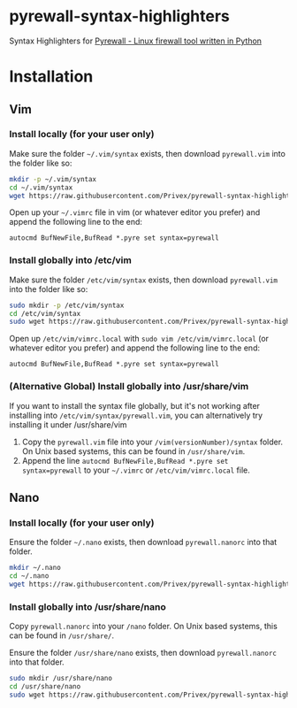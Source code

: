 # pyrewall-syntax-highlighters

Syntax Highlighters for [Pyrewall - Linux firewall tool written in Python](https://github.com/Privex/pyrewall)

# Installation

## Vim

### Install locally (for your user only)

Make sure the folder `~/.vim/syntax` exists, then download `pyrewall.vim` into the folder like so:

```sh
mkdir -p ~/.vim/syntax
cd ~/.vim/syntax
wget https://raw.githubusercontent.com/Privex/pyrewall-syntax-highlighters/master/Vim/pyrewall.vim
```

Open up your `~/.vimrc` file in vim (or whatever editor you prefer) and append the following line to the end:

```vim
autocmd BufNewFile,BufRead *.pyre set syntax=pyrewall
```

### Install globally into /etc/vim

Make sure the folder `/etc/vim/syntax` exists, then download `pyrewall.vim` into the folder like so:

```sh
sudo mkdir -p /etc/vim/syntax
cd /etc/vim/syntax
sudo wget https://raw.githubusercontent.com/Privex/pyrewall-syntax-highlighters/master/Vim/pyrewall.vim
```

Open up `/etc/vim/vimrc.local` with `sudo vim /etc/vim/vimrc.local` (or whatever editor you prefer) and append the following line to the end:

```vim
autocmd BufNewFile,BufRead *.pyre set syntax=pyrewall
```

### (Alternative Global) Install globally into /usr/share/vim

If you want to install the syntax file globally, but it's not working after installing into `/etc/vim/syntax/pyrewall.vim`, you can alternatively try installing it under /usr/share/vim

1. Copy the `pyrewall.vim` file into your `/vim(versionNumber)/syntax` folder. On Unix based systems, this can be found in `/usr/share/vim`.
2. Append the line `autocmd BufNewFile,BufRead *.pyre set syntax=pyrewall` to your `~/.vimrc` or `/etc/vim/vimrc.local` file.


## Nano

### Install locally (for your user only)

Ensure the folder `~/.nano` exists, then download `pyrewall.nanorc` into that folder.

```sh
mkdir ~/.nano
cd ~/.nano
wget https://raw.githubusercontent.com/Privex/pyrewall-syntax-highlighters/master/Nano/pyrewall.nanorc
```

### Install globally into /usr/share/nano

Copy `pyrewall.nanorc` into your `/nano` folder. On Unix based systems, this can be found in `/usr/share/`.

Ensure the folder `/usr/share/nano` exists, then download `pyrewall.nanorc` into that folder.

```sh
sudo mkdir /usr/share/nano
cd /usr/share/nano
sudo wget https://raw.githubusercontent.com/Privex/pyrewall-syntax-highlighters/master/Nano/pyrewall.nanorc
```
